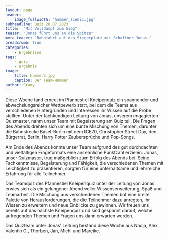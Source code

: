 ```yaml
---
layout: page
header:
    image_fullwidth: "hammer_scenic.jpg"
subheadline: Quiz 26.07.2023
title:  "Mit Volldampf zum Sieg"
teaser: "Jonas führt uns an die Spitze"
meta_teaser: "Bahnfahrt auf den Siegerplatz mit Schaffner Jonas."
breadcrumb: true
categories:
    - Ergebnisse
tags:
    - quiz
    - ergebnis
image:
    title: hammer2.jpg
    caption: Der Team-Hammer
author: Gramy
---
```


Diese Woche fand erneut im Pfannestiel Kneipenquiz ein spannender und abwechslungsreicher Wettbewerb statt, bei dem die Teams aus verschiedenen Hintergründen und Interessen ihr Wissen auf die Probe stellten. 
Unter der fachkundigen Leitung von Jonas, unserem engagierten Quizmaster, nahm unser Team mit Begeisterung am Quiz teil. 
Die Fragen des Abends drehten sich um eine bunte Mischung von Themen, darunter die Bahnstrecke Basel-Berlin mit dem ICE70, Christopher Street Day, den Bürgerrat, Berlin, Harry Potter Zaubersprüche und Pop-Songs.

Am Ende des Abends konnte unser Team aufgrund des gut durchdachten und vielfältigen Frageformats eine ansehnliche Punktzahl erzielen. 
Jonas, unser Quizmaster, trug maßgeblich zum Erfolg des Abends bei. Seine Fachkenntnisse, Begeisterung und Fähigkeit, die verschiedenen Themen mit Leichtigkeit zu präsentieren, sorgten für eine unterhaltsame und lehrreiche Erfahrung für alle Teilnehmer.

Das Teamquiz des Pfannestiel Kneipenquiz unter der Leitung von Jonas erwies sich als ein gelungener Abend voller Wissenserweiterung, Spaß und Teamarbeit. 
Die Mischung aus verschiedenen Themen bot eine breite Palette von Herausforderungen, die die Teilnehmer dazu anregten, ihr Wissen zu erweitern und neue Einblicke zu gewinnen. 
Wir freuen uns bereits auf das nächste Kneipenquiz und sind gespannt darauf, welche aufregenden Themen und Fragen uns dann erwarten werden.

Das Quizteam unter Jonas' Leitung bestand diese Woche aus Nadja, Alex, Valentin G., Thorben, Jan, Michi und Mareike.

